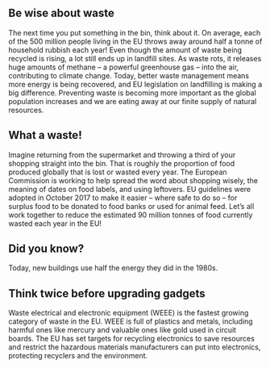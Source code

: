 ## Be wise about waste

The next time you put something in the bin, think about it. On average, each of the 500 million people living in the EU throws away around half a tonne of household rubbish each year! Even though the amount of waste being recycled is rising, a lot still ends up in landfill sites. As waste rots, it releases huge amounts of methane – a powerful greenhouse gas – into the air, contributing to climate change. Today, better waste management means more energy is being recovered, and EU legislation on landfilling is making a big difference. Preventing waste is becoming more important as the global population increases and we are eating away at our finite supply of natural resources.

## What a waste!

Imagine returning from the supermarket and throwing a third of your shopping straight into the bin. That is roughly the proportion of food produced globally that is lost or wasted every year. The European Commission is working to help spread the word about shopping wisely, the meaning of dates on food labels, and using leftovers. EU guidelines were adopted in October 2017 to make it easier – where safe to do so – for surplus food to be donated to food banks or used for animal feed. Let’s all work together to reduce the estimated 90 million tonnes of food currently wasted each year in the EU!

## Did you know?

Today, new buildings use half the energy they did in the 1980s.

## Think twice before upgrading gadgets

Waste electrical and electronic equipment (WEEE) is the fastest growing category of waste in the EU. WEEE is full of plastics and metals, including harmful ones like mercury and valuable ones like gold used in circuit boards. The EU has set targets for recycling electronics to save resources and restrict the hazardous materials manufacturers can put into electronics, protecting recyclers and the environment.